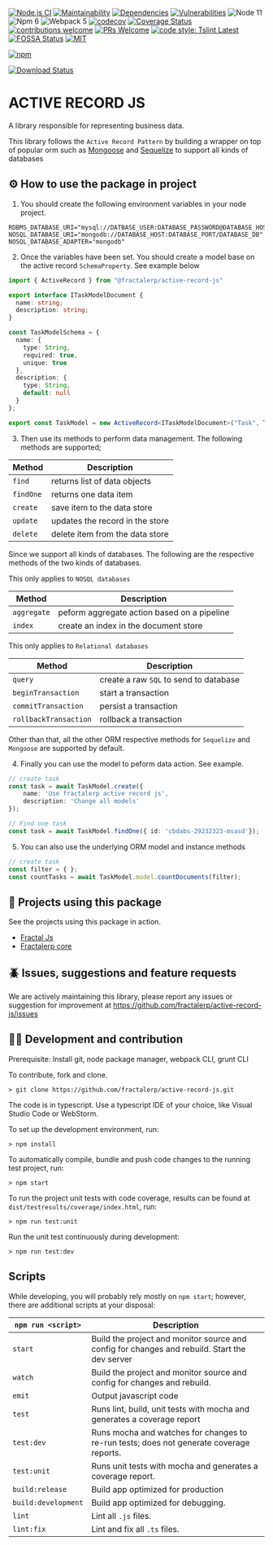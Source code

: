 [![Node.js CI](https://github.com/fractalerp/active-record-js/actions/workflows/ci.yml/badge.svg)](https://github.com/fractalerp/active-record-js/actions/workflows/ci.yml)
[![Maintainability](https://api.codeclimate.com/v1/badges/486b143d9023a951f36d/maintainability)](https://codeclimate.com/github/fractalerp/active-record-js/maintainability)
[![Dependencies](https://img.shields.io/librariesio/release/npm/@fractalerp/active-record-js)](https://libraries.io/npm/@fractalerp%2Factive-record-js)
[![Vulnerabilities](https://snyk.io/test/github/fractalerp/active-record-js/badge.svg)](https://snyk.io/test/github/fractalerp/active-record-js)
![Node 11](https://img.shields.io/badge/node-11.5.x-green.svg)
![Npm 6](https://img.shields.io/badge/npm-6.4.x-green.svg)
![Webpack 5](https://img.shields.io/badge/webpack-5.20.2-green.svg)
[![codecov](https://codecov.io/gh/fractalerp/active-record-js/branch/main/graph/badge.svg)](https://codecov.io/gh/fractalerp/active-record-js)
[![Coverage Status](https://coveralls.io/repos/github/fractalerp/active-record-js/badge.svg?branch=main)](https://coveralls.io/github/fractalerp/active-record-js?branch=main)
[![contributions welcome](https://img.shields.io/badge/contributions-welcome-brightgreen.svg?style=flat-square)](https://github.com/fractalerp/active-record-js/issues)
[![PRs Welcome](https://img.shields.io/badge/PRs-welcome-brightgreen.svg?style=flat-square)](http://makeapullrequest.com)
[![code style: Tslint Latest](https://img.shields.io/badge/tslint_rules-latest-ff69b4.svg?style=flat-square)](https://github.com/buzinas/tslint-eslint-rules)
[![FOSSA Status](https://app.fossa.io/api/projects/git%2Bgithub.com%2Ffractalerp%2Factive-record-js.svg?type=shield)](https://app.fossa.io/projects/git%2Bgithub.com%2Ffractalerp%2Factive-record-js?ref=badge_shield)
[![MIT](https://img.shields.io/badge/mit-blue.svg)](http://opensource.org/licenses/mit)

[![npm](https://nodei.co/npm/@fractalerp/active-record-js.png)](https://www.npmjs.com/package/@fractalerp/active-record-js)

[![Download Status](https://img.shields.io/npm/dt/@fractalerp-active-record-js.svg)](https://www.npmjs.com/package/@fractalerp/active-record-js)

# ACTIVE RECORD JS
A library responsible for representing business data. 

This library follows the `Active Record Pattern` by building a wrapper on top of popular orm such as [Mongoose](https://www.npmjs.com/package/mongoose) and [Sequelize](https://www.npmjs.com/package/sequelize) to support all kinds of databases

## ⚙️ How to use the package in project
1. You should create the following environment variables in your node project.
```env
RDBMS_DATABASE_URI="mysql://DATBASE_USER:DATABASE_PASSWORD@DATABASE_HOST:DATABASE_PORT/DATABASE_DB"
NOSQL_DATABASE_URI="mongodb://DATABASE_HOST:DATABASE_PORT/DATABASE_DB"
NOSQL_DATABASE_ADAPTER="mongodb"
```
2. Once the variables have been set. You should create a model base on the active record `SchemaProperty`. See example below

```typescript
import { ActiveRecord } from "@fractalerp/active-record-js"

export interface ITaskModelDocument {
  name: string;
  description: string;
}

const TaskModelSchema = {
  name: {
    type: String,
    required: true,
    unique: true
  },
  description: {
    type: String,
    default: null
  }
};

export const TaskModel = new ActiveRecord<ITaskModelDocument>("Task", TaskModelSchema);

```
3. Then use its methods to perform data management. The following methods are supported;

|Method|Description|
|------------------|-----------|
|`find`|returns list of data objects|
|`findOne`|returns one data item|
|`create`|save item to the data store|
|`update`|updates the record in the store|
|`delete`|delete item from the data store|

Since we support all kinds of databases. The following are the respective methods of the two kinds of databases.

This only applies to `NOSQL databases`

|Method|Description|
|------------------|-----------|
|`aggregate`|peform aggregate action based on a pipeline|
|`index`|create an index in the document store|

This only applies to `Relational databases`

|Method|Description|
|------------------|-----------|
|`query`|create a raw `SQL` to send to database|
|`beginTransaction`|start a transaction|
|`commitTransaction`|persist a transaction|
|`rollbackTransaction`|rollback a transaction|

Other than that, all the other ORM respective methods for `Sequelize` and `Mongoose` are supported by default.

4. Finally you can use the model to peform data action. See example.

```typescript
// create task
const task = await TaskModel.create({
    name: 'Use fractalerp active record js',
    description: 'Change all models'
});

// Find one task
const task = await TaskModel.findOne({ id: 'cbdabs-29232323-msasd'});
```

5. You can also use the underlying ORM model and instance methods

```typescript
// create task
const filter = { };
const countTasks = await TaskModel.model.countDocuments(filter);

```

## 🫶 Projects using this package
See the projects using this package in action.
- [Fractal Js](https://github.com/fractalerp/fractal-js)
- [Fractalerp core](https://github.com/fractalerp/fractal-core)

## 🪲 Issues, suggestions and feature requests

We are actively maintaining this library, please report any issues or suggestion for improvement at https://github.com/fractalerp/active-record-js/issues

## 👩‍💻 Development and contribution
Prerequisite: Install git, node package manager, webpack CLI, grunt CLI

To contribute, fork and clone.

    > git clone https://github.com/fractalerp/active-record-js.git

The code is in typescript. Use a typescript IDE of your choice, like Visual Studio Code or WebStorm.

To set up the development environment, run:

    > npm install

To automatically compile, bundle and push code changes to the running test project, run:

    > npm start

To run the project unit tests with code coverage, results can be found at `dist/testresults/coverage/index.html`, run:

    > npm run test:unit

Run the unit test continuously during development:

    > npm run test:dev

## Scripts
While developing, you will probably rely mostly on `npm start`; however, there are additional scripts at your disposal:

|`npm run <script>`|Description|
|------------------|-----------|
|`start`|Build the project and monitor source and config for changes and rebuild. Start the dev server|
|`watch`|Build the project and monitor source and config for changes and rebuild.|
|`emit`|Output javascript code|
|`test`|Runs lint, build, unit tests with mocha and generates a coverage report|
|`test:dev`|Runs mocha and watches for changes to re-run tests; does not generate coverage reports.|
|`test:unit`|Runs unit tests with mocha and generates a coverage report.|
|`build:release`|Build app optimized for production|
|`build:development`|Build app optimized for debugging.|
|`lint`|Lint all `.js` files.|
|`lint:fix`|Lint and fix all `.ts` files.|

